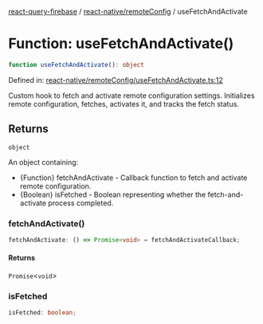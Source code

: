 [react-query-firebase](../../../modules.md) / [react-native/remoteConfig](../index.md) / useFetchAndActivate

# Function: useFetchAndActivate()

```ts
function useFetchAndActivate(): object
```

Defined in: [react-native/remoteConfig/useFetchAndActivate.ts:12](https://github.com/vpishuk/react-query-firebase/blob/10e2945f75363a784c3dfc0e90b9f7a489dcc848/react-native/remoteConfig/useFetchAndActivate.ts#L12)

Custom hook to fetch and activate remote configuration settings.
Initializes remote configuration, fetches, activates it, and tracks the fetch status.

## Returns

`object`

An object containing:
- {Function} fetchAndActivate - Callback function to fetch and activate remote configuration.
- {Boolean} isFetched - Boolean representing whether the fetch-and-activate process completed.

### fetchAndActivate()

```ts
fetchAndActivate: () => Promise<void> = fetchAndActivateCallback;
```

#### Returns

`Promise`\<`void`\>

### isFetched

```ts
isFetched: boolean;
```
